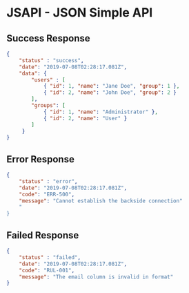 # JSAPI - JSON Simple API

## Success Response
```json
{
    "status" : "success",
    "date": "2019-07-08T02:28:17.081Z",
    "data": {
        "users" : [
            { "id": 1, "name": "Jane Doe", "group": 1 },
            { "id": 2, "name": "John Doe", "group": 2 }
        ],
        "groups": [
            { "id": 1, "name": "Administrator" },
            { "id": 2, "name": "User" }
        ]
     }
}
```

## Error Response
```json
{
    "status" : "error",
    "date": "2019-07-08T02:28:17.081Z",
    "code": "ERR-500",
    "message": "Cannot establish the backside connection"
    "
}
```

## Failed Response
```json
{
    "status" : "failed",
    "date": "2019-07-08T02:28:17.081Z",
    "code": "RUL-001",
    "message": "The email column is invalid in format"
}
```
